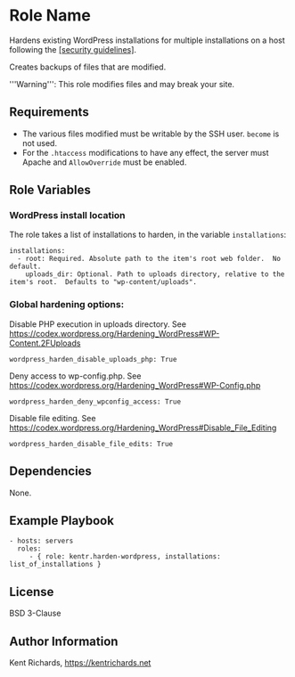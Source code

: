 Role Name
=========

Hardens existing WordPress installations for multiple installations on a host following the [[security guidelines]](https://codex.wordpress.org/Hardening_WordPress#Website_Hosts).

Creates backups of files that are modified.

'''Warning''': This role modifies files and may break your site.

Requirements
------------

* The various files modified must be writable by the SSH user.  `become` is not used.
* For the `.htaccess` modifications to have any effect, the server must Apache and `AllowOverride` must be enabled.

Role Variables
--------------

### WordPress install location

The role takes a list of installations to harden, in the variable `installations`:

    installations:
      - root: Required. Absolute path to the item's root web folder.  No default.
        uploads_dir: Optional. Path to uploads directory, relative to the item's root.  Defaults to "wp-content/uploads".

### Global hardening options:

Disable PHP execution in uploads directory.
See https://codex.wordpress.org/Hardening_WordPress#WP-Content.2FUploads

    wordpress_harden_disable_uploads_php: True

Deny access to wp-config.php.
See https://codex.wordpress.org/Hardening_WordPress#WP-Config.php

    wordpress_harden_deny_wpconfig_access: True

Disable file editing.
See https://codex.wordpress.org/Hardening_WordPress#Disable_File_Editing

    wordpress_harden_disable_file_edits: True

Dependencies
------------

None.

Example Playbook
----------------

    - hosts: servers
      roles:
         - { role: kentr.harden-wordpress, installations: list_of_installations }

License
-------

BSD 3-Clause

Author Information
------------------

Kent Richards, https://kentrichards.net
